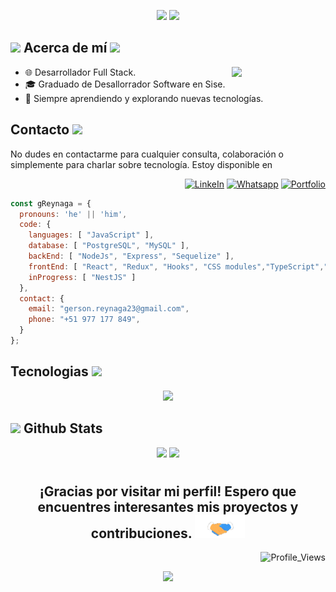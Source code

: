 <div align="center">
 
![][header]
<a href="https://github.com/G-Reynaga"><img src="https://readme-typing-svg.herokuapp.com?color=8E28F7&pause=1000&center=true&vCenter=true&lines=Hola%2C+Bienvenido+a+mi+Github"></a> 
</div>

## <picture><img src=https://i.giphy.com/media/v1.Y2lkPTc5MGI3NjExc2RyZWlkcjhtZ2UyeWk0NG9uc2d5bm9yeGhxZzdhMzZrcHlzOTlzYSZlcD12MV9pbnRlcm5hbF9naWZfYnlfaWQmY3Q9dHM/Uaxj062PavgqZRhVkS/giphy.gif width= 50px></picture> Acerca de mí <img src="https://acortar.link/A2wE40" width="28"> 

<picture><img align="right" src="https://github.com/7oSkaaa/7oSkaaa/blob/main/Images/Right_Side.gif?raw=true" width = 150px></picture>

- 🌐 Desarrollador Full Stack.
- 🎓 Graduado de Desallorrador Software en Sise.
- 🌱 Siempre aprendiendo y explorando nuevas tecnologías.

## Contacto <img src="https://media.giphy.com/media/0ZPkxtbBrLvpNkPu1v/giphy.gif" width="28">
No dudes en contactarme para cualquier consulta, colaboración o simplemente para charlar sobre tecnología. Estoy disponible en

<div align="end">

[![LinkeIn][linkedIn-badge]][linkedIn-url]
[![Whatsapp][whatsapp-badge]][whatsapp-url]
[![Portfolio][portfolio-badge]][portfolio-url]

</div>

```js
const gReynaga = {
  pronouns: 'he' || 'him',
  code: {
    languages: [ "JavaScript" ],
    database: [ "PostgreSQL", "MySQL" ],
    backEnd: [ "NodeJs", "Express", "Sequelize" ],
    frontEnd: [ "React", "Redux", "Hooks", "CSS modules","TypeScript","NextJS" ],
    inProgress: [ "NestJS" ]
  },
  contact: {
    email: "gerson.reynaga23@gmail.com",
    phone: "+51 977 177 849",
  }
};
```
## Tecnologias <img src = "https://media2.giphy.com/media/QssGEmpkyEOhBCb7e1/giphy.gif?cid=ecf05e47a0n3gi1bfqntqmob8g9aid1oyj2wr3ds3mg700bl&rid=giphy.gif" width="35">
<div align="center">

<img src="https://skillicons.dev/icons?i=astro,html,css,js,mysql,postgres,nodejs,express,ts,nestjs,nextjs,react,redux,tailwind,postman&perline=14" />
</div>

## <img src="https://media.giphy.com/media/iY8CRBdQXODJSCERIr/giphy.gif" width="35"> Github Stats

<div align="center">
 
  ![][stats]
  ![][top-languages]
</div>

#
<div align="center">
 <h2>¡Gracias por visitar mi perfil! Espero que encuentres interesantes mis proyectos y contribuciones. <img src="https://github.com/0xAbdulKhalid/0xAbdulKhalid/raw/main/assets/mdImages/handshake.gif" width ="80"> </h2>
</div>

<div align="end">
 
![Profile_Views][view-profile-badge]
</div>

<div align="center">
 
![][footer]
</div>

[header]:https://capsule-render.vercel.app/api?type=waving&color=gradient&height=100&section=header
[linkedIn-badge]: https://img.shields.io/badge/Linkedin-blue?logo=linkedin
[linkedIn-url]: https://www.linkedin.com/in/gerson-reynaga
[whatsapp-badge]: https://img.shields.io/badge/Whatsapp-dark?logo=whatsapp&logoColor=white
[whatsapp-url]: https://wa.me/51977177849
[portfolio-badge]:https://img.shields.io/badge/Portfolio-gray?logo=github
[portfolio-url]: https://portfolio-grs.vercel.app/
[view-profile-badge]: https://komarev.com/ghpvc/?username=G-Reynaga&style=flat&label=Visitors+Count&color=brightgreen
[top-languages]: https://github-readme-stats.vercel.app/api/top-langs?username=G-Reynaga&layout=compact&langs_count=8&card_width=360&locale=es&theme=nord
[stats]: https://github-readme-stats.vercel.app/api?username=G-Reynaga&locale=es&show_icons=true&theme=nord
[footer]: https://capsule-render.vercel.app/api?type=waving&color=gradient&height=100&section=footer
